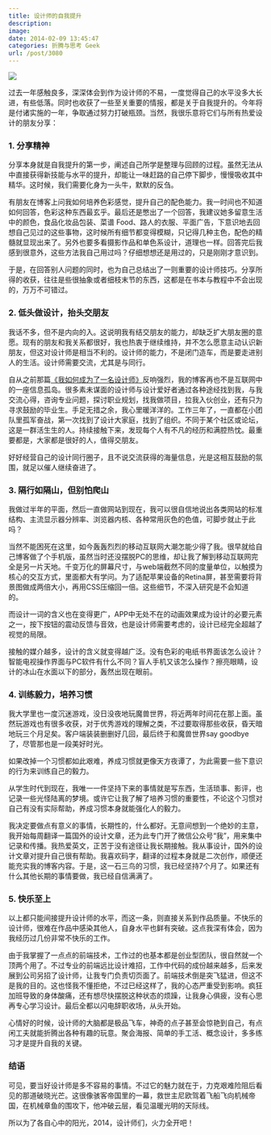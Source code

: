 ```yaml
---
title: 设计师的自我提升
description: 
image: 
date: 2014-02-09 13:45:47
categories: 折腾与思考 Geek
url: /post/3080
---
```


![](https://cdn.victor42.work/posts/2014-02/02-09/1.jpg)

过去一年感触良多，深深体会到作为设计师的不易，一度觉得自己的水平没多大长进，有些低落。同时也收获了一些至关重要的情报，都是关于自我提升的。今年将是付诸实施的一年，争取通过努力打破瓶颈。当然，我很乐意将它们与所有热爱设计的朋友分享：

### 1. 分享精神

分享本身就是自我提升的第一步，阐述自己所学是整理与回顾的过程。虽然无法从中直接获得新技能与水平的提升，却能让一味赶路的自己停下脚步，慢慢吸收其中精华。这时候，我们需要化身为一头牛，默默的反刍。

有朋友在博客上问我如何培养色彩感觉，提升自己的配色能力。我一时间也不知道如何回答，色彩这种东西最玄乎。最后还是憋出了一个回答，我建议她多留意生活中的颜色，食品化妆品包装、菜谱 Food、路人的衣服、平面广告，下意识地去回想自己见过的这些事物，这时候所有细节都变得模糊，只记得几种主色，配色的精髓就显现出来了。另外也要多看摄影作品和单色系设计，道理也一样。回答完后我感到很意外，这些方法我自己用过吗？仔细想想还是用过的，只是刚刚才意识到。

于是，在回答别人问题的同时，也为自己总结出了一则重要的设计师技巧。分享所得的收获，往往是些很抽象或者细枝末节的东西，这都是在书本与教程中不会出现的，万万不可错过。

### 2. 低头做设计，抬头交朋友

我话不多，但不是内向的入。这说明我有结交朋友的能力，却缺乏扩大朋友圈的意愿。现有的朋友和我关系都很好，我也热衷于继续维持，并不怎么愿意主动认识新朋友，但这对设计师是相当不利的。设计师的能力，不是闭门造车，而是要走进别人的生活。设计师需要交流，尤其是与同行。

自从之前那篇[《我如何成为了一名设计师》](http://colachan.com/2874)反响强烈，我的博客再也不是互联网中的一座信息孤岛。很多素未谋面的设计师与设计爱好者通过各种途经找到我，与我交流心得，咨询专业问题，探讨职业规划，找我做项目，拉我入伙创业，还有只为寻求鼓励的毕业生。手足无措之余，我心里暖洋洋的。工作三年了，一直都在小团队里孤军奋战，第一次找到了设计大家庭，找到了组织。不同于某个社区或论坛，这是一群活生生的人。持续接触下来，发现每个人有不凡的经历和满腔热忱。最重要都是，大家都是很好的人，值得交朋友。

好好经营自己的设计同行圈子，且不说交流获得的海量信息，光是这相互鼓励的氛围，就足以催人继续奋进了。

### 3. 隔行如隔山，但别怕爬山

我做过半年的平面，然后一直做网站到现在，我可以很自信地说出各类网站的标准结构、主流显示器分辨率、浏览器内核、各种常用灰色的色值，可脚步就止于此吗？

当然不能困死在这里，如今轰轰烈烈的移动互联网大潮怎能少得了我。很早就给自己博客做了个手机版，虽然当时还没摆脱PC的思维，却让我了解到移动互联网完全是另一片天地。千变万化的屏幕尺寸，与web端截然不同的度量单位，以触摸为核心的交互方式，里面都大有学问。为了适配苹果设备的Retina屏，甚至需要将背景图做成两倍大小，再用CSS压缩回一倍。这些细节，不深入研究是不会知道的。

而设计一词的含义也在变得更广，APP中无处不在的动画效果成为设计的必要元素之一，按下按钮的震动反馈与音效，也是设计师需要考虑的，设计已经完全超越了视觉的局限。

接触的媒介越多，设计的含义就变得越广泛。没有色彩的电纸书界面该怎么设计？智能电视操作界面与PC软件有什么不同？盲人手机又该怎么操作？擦亮眼睛，设计的冰山在水面以下的部分，轰然出现在眼前。

### 4. 训练毅力，培养习惯

我大学里也一度沉迷游戏，没日没夜地玩魔兽世界，将近两年时间花在那上面。虽然玩游戏也有很多收获，对于优秀游戏的理解之类，不过要取得那些收获，昏天暗地玩三个月足矣。客户端装装删删好几回，最后终于和魔兽世界say goodbye了，尽管那也是一段美好时光。

如果改掉一个习惯都如此艰难，养成习惯就更像天方夜谭了，为此需要一些下意识的行为来训练自己的毅力。

从学生时代到现在，我唯一一件坚持下来的事情就是写东西，生活琐事、影评，也记录一些光怪陆离的梦境。或许它让我了解了培养习惯的重要性，不论这个习惯对自己有没有实际帮助，养成习惯本身就能强化人的毅力。

我决定要做点有意义的事情，长期性的，什么都好。无意间想到一个绝妙的主意，我开始每周翻译一篇国外的设计文章，还为此专门开了微信公众号“我”，用来集中记录和传播。我热爱英文，正苦于没有途径让我长期接触。我从事设计，国外的设计文章对提升自己很有帮助。我喜欢码字，翻译的过程本身就是二次创作，顺便还能充实我的博客内容。于是，这一石三鸟的习惯，我已经坚持7个月了。如果还有什么其他长期的事情要做，我已经自信满满了。

### 5. 快乐至上

以上都只能间接提升设计师的水平，而这一条，则直接关系到作品质量。不快乐的设计师，很难在作品中感染其他人，自身水平也鲜有突破。这点我深有体会，因为我经历过几份非常不快乐的工作。

由于我掌握了一点点的前端技术，工作过的也基本都是创业型团队，很自然就一个顶两个用了。不过专业的前端远比设计难招，工作中代码的成份越来越多，后来发展到公司另招了设计师，让我专门负责切页面了。前端技术倒是突飞猛进，但这不是我的目的。这也怪我不懂拒绝，不过已经这样了，我的心态严重受到影响。疯狂加班导致的身体酸痛，还有想尽快摆脱这种状态的烦躁，让我身心俱疲，没有心思再专心学习设计。最后全都以闪电辞职收场，从头开始。

心情好的时候，设计师的大脑都是极品飞车，神奇的点子甚至会惊艳到自己，有点闲工夫就能折腾出各种有趣的玩意。聚会海报、简单的手工活、概念设计，多多练习才是提升自我的关键。

### 结语

可见，要当好设计师是多不容易的事情。不过它的魅力就在于，力克艰难险阻后看见的那道破晓光芒。这很像骇客帝国里的一幕，救世主尼欧驾着飞船飞向机械帝国，在机械章鱼的围攻下，他冲破云层，看见温暖光明的天际线。

所以为了各自心中的阳光，2014，设计师们，火力全开吧！